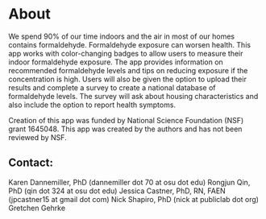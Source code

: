 # About

We spend 90% of our time indoors and the air in most of our homes contains formaldehyde. Formaldehyde exposure can worsen health. This app works with color-changing badges to allow users to measure their indoor formaldehyde exposure. The app provides information on recommended formaldehyde levels and tips on reducing exposure if the concentration is high. Users will also be given the option to upload their results and complete a survey to create a national database of formaldehyde levels. The survey will ask about housing characteristics and also include the option to report health symptoms.

Creation of this app was funded by National Science Foundation (NSF) grant 1645048. This app was created by the authors and has not been reviewed by NSF.

## Contact:

Karen Dannemiller, PhD   (dannemiller dot 70 at osu dot edu)
Rongjun Qin, PhD (qin dot 324 at osu dot edu)
Jessica Castner, PhD, RN, FAEN (jpcastner15 at gmail dot com)
Nick Shapiro, PhD (nick at publiclab dot org)
Gretchen Gehrke

